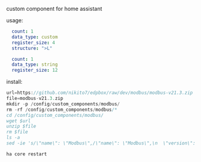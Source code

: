 custom component for home assistant 

usage:

```yaml
  count: 1
  data_type: custom
  register_size: 4
  structure: ">L"
```

```yaml
  count: 1
  data_type: string
  register_size: 12
```

install:

```js
url=https://github.com/nikito7/edpbox/raw/dev/modbus/modbus-v21.3.zip
file=modbus-v21.3.zip
mkdir -p /config/custom_components/modbus/
rm -rf /config/custom_components/modbus/*
cd /config/custom_components/modbus/
wget $url
unzip $file
rm $file
ls -a
sed -ie 's/\"name\": \"Modbus\",/\"name\": \"Modbus\",\n  \"version\": \"${file}\",/g' manifest.json
```

```
ha core restart
```
